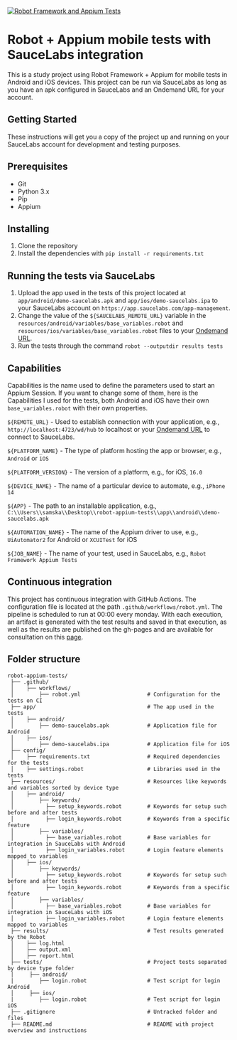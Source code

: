 [![Robot Framework and Appium Tests](https://github.com/Samska/robot-appium-tests/actions/workflows/robot.yml/badge.svg)](https://github.com/Samska/robot-appium-tests/actions/workflows/robot.yml)

# Robot + Appium mobile tests with SauceLabs integration

This is a study project using Robot Framework + Appium for mobile tests in Android and iOS devices. This project can be run via SauceLabs as long as you have an apk configured in SauceLabs and an Ondemand URL for your account.

## Getting Started

These instructions will get you a copy of the project up and running on your SauceLabs account for development and testing purposes.

## Prerequisites

- Git
- Python 3.x
- Pip
- Appium

## Installing

1. Clone the repository
2. Install the dependencies with `pip install -r requirements.txt`

## Running the tests via SauceLabs

1. Upload the app used in the tests of this project located at `app/android/demo-saucelabs.apk` and `app/ios/demo-saucelabs.ipa` to your SauceLabs account on `https://app.saucelabs.com/app-management`.
2. Change the value of the `${SAUCELABS_REMOTE_URL}` variable in the `resources/android/variables/base_variables.robot` and `resources/ios/variables/base_variables.robot` files to your [Ondemand URL](https://app.saucelabs.com/user-settings).
3. Run the tests through the command `robot --outputdir results tests`

## Capabilities

Capabilities is the name used to define the parameters used to start an Appium Session. If you want to change some of them, here is the Capabilities I used for the tests, both Android and iOS have their own `base_variables.robot` with their own properties.

`${REMOTE_URL}` - Used to establish connection with your application, e.g., `http://localhost:4723/wd/hub` to localhost or your [Ondemand URL](https://app.saucelabs.com/user-settings) to connect to SauceLabs.

`${PLATFORM_NAME}` - The type of platform hosting the app or browser,  e.g., `Android` or `iOS`

`${PLATFORM_VERSION}` - The version of a platform, e.g., for iOS, `16.0`

`${DEVICE_NAME}` - The name of a particular device to automate, e.g., `iPhone 14` 

`${APP}` - The path to an installable application, e.g., `C:\\Users\\samska\\Desktop\\robot-appium-tests\\app\\android\\demo-saucelabs.apk`

`${AUTOMATION_NAME}` - The name of the Appium driver to use, e.g., `UiAutomator2` for Android or `XCUITest` for iOS

`${JOB_NAME}` - The name of your test, used in SauceLabs, e.g., `Robot Framework Appium Tests`

## Continuous integration

This project has continuous integration with GitHub Actions. The configuration file is located at the path `.github/workflows/robot.yml`. The pipeline is scheduled to run at 00:00 every monday. With each execution, an artifact is generated with the test results and saved in that execution, as well as the results are published on the gh-pages and are available for consultation on this [page](https://samska.github.io/robot-appium-tests/report.html).

## Folder structure

```
robot-appium-tests/                     
 ├── .github/                               
 │    ├── workflows/                        
 │        ├── robot.yml                     # Configuration for the tests on CI
 ├── app/                                   # The app used in the tests
 │    ├── android/                          
 │        ├── demo-saucelabs.apk            # Application file for Android
 │    ├── ios/                              
 │        ├── demo-saucelabs.ipa            # Application file for iOS
 ├── config/                               
 │    ├── requirements.txt                  # Required dependencies for the tests
 │    ├── settings.robot                    # Libraries used in the tests
 ├── resources/                             # Resources like keywords and variables sorted by device type
 │    ├── android/                          
 │        ├── keywords/                     
 │          ├── setup_keywords.robot        # Keywords for setup such before and after tests
 │          ├── login_keywords.robot        # Keywords from a specific feature
 │        ├── variables/                    
 │          ├── base_variables.robot        # Base variables for integration in SauceLabs with Android
 │          ├── login_variables.robot       # Login feature elements mapped to variables
 │    ├── ios/                              
 │        ├── keywords/                     
 │          ├── setup_keywords.robot        # Keywords for setup such before and after tests
 │          ├── login_keywords.robot        # Keywords from a specific feature
 │        ├── variables/                    
 │          ├── base_variables.robot        # Base variables for integration in SauceLabs with iOS
 │          ├── login_variables.robot       # Login feature elements mapped to variables
 ├── results/                               # Test results generated by the Robot
 │    ├── log.html
 │    ├── output.xml    
 │    ├── report.html
 ├── tests/                                 # Project tests separated by device type folder                                        
 │     ├── android/                         
 |        ├── login.robot                   # Test script for login Android                                         
 │     ├── ios/                             
 |        ├── login.robot                   # Test script for login iOS                                                                         
 ├── .gitignore                             # Untracked folder and files
 ├── README.md                              # README with project overview and instructions
```
